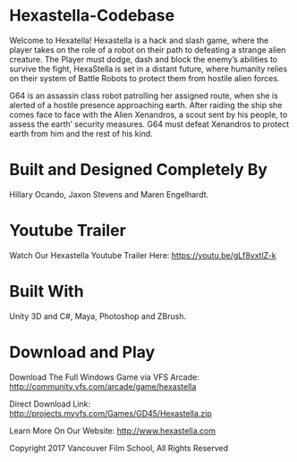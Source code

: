 # Hexastella-Codebase
Welcome to Hexatella!
Hexastella is a hack and slash game, where the player takes on the role of a robot on their path to defeating a strange alien creature. The Player must dodge, dash and block the enemy’s abilities to survive the fight, HexaStella is set in a distant future, where humanity relies on their system of Battle Robots to protect them from hostile alien forces.

G64 is an assassin class robot patrolling her assigned route, when she is alerted of a hostile presence approaching earth. After raiding the ship she comes face to face with the Alien Xenandros, a scout sent by his people, to assess the earth’ security measures. G64 must defeat Xenandros to protect earth from him and the rest of his kind.

# Built and Designed Completely By 
Hillary Ocando, Jaxon Stevens and Maren Engelhardt.

# Youtube Trailer

Watch Our Hexastella Youtube Trailer Here: https://youtu.be/gLf8vxtlZ-k

# Built With
Unity 3D and C#, Maya, Photoshop and ZBrush.

# Download and Play 

Download The Full Windows Game via VFS Arcade: http://community.vfs.com/arcade/game/hexastella

Direct Download Link: http://projects.myvfs.com/Games/GD45/Hexastella.zip

Learn More On Our Website: http://www.hexastella.com


Copyright 2017 Vancouver Film School, All Rights Reserved

